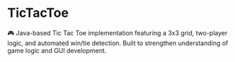 # TicTacToe
🎮 Java-based Tic Tac Toe implementation featuring a 3x3 grid, two-player logic, and automated win/tie detection. Built to strengthen understanding of game logic and GUI development.

